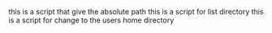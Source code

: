 
this is a script that give the absolute path
this is a script for list directory
this is a script for change to the users home directory 
